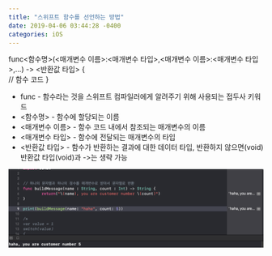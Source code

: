 ```yaml
---
title: "스위프트 함수를 선언하는 방법"
date: 2019-04-06 03:44:28 -0400
categories: iOS
---
```

func<함수명>(<매개변수 이름>:<매개변수 타입>,<매개변수 이름>:<매개변수 타입>,...) -> <반환값 타입> {
<br>
// 함수 코드
}
<br>
- func - 함수라는 것을 스위프트 컴파일러에게 알려주기 위해 사용되는 접두사 키워드
- <함수명> - 함수에 할당되는 이름
- <매개변수 이름> - 함수 코드 내에서 참조되는 매개변수의 이름
- <매개변수 타입> - 함수에 전달되는 매개변수의 타입
- <반환값 타입> - 함수가 반환하는 결과에 대한 데이터 타입, 반환하지 않으면(void) 반환값 타입(void)과 ->는 생략 가능

![function](/img/function.png)
